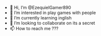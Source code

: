 - 👋 Hi, I’m @EzequielGamer890
- 👀 I’m interested in play games with people
- 🌱 I’m currently learning inglish
- 💞️ I’m looking to collaborate on its a secret
- 📫 How to reach me ???

<!---
EzequielGamer890/EzequielGamer890 is a ✨ special ✨ repository because its `README.md` (this file) appears on your GitHub profile.
You can click the Preview link to take a look at your changes.
--->
